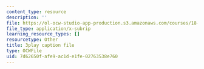 ```yaml
---
content_type: resource
description: ''
file: https://ol-ocw-studio-app-production.s3.amazonaws.com/courses/18-01sc-single-variable-calculus-fall-2010/7d62650fafe9ac1de1fe02763538e760_9v25gg2qJYE.srt
file_type: application/x-subrip
learning_resource_types: []
resourcetype: Other
title: 3play caption file
type: OCWFile
uid: 7d62650f-afe9-ac1d-e1fe-02763538e760
---
```

